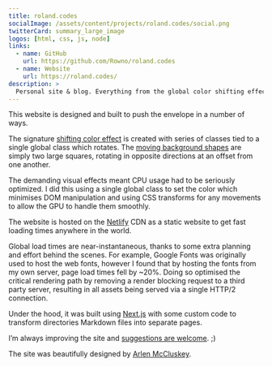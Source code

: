 ```yaml
---
title: roland.codes
socialImage: /assets/content/projects/roland.codes/social.png
twitterCard: summary_large_image
logos: [html, css, js, node]
links:
  - name: GitHub
    url: https://github.com/Rowno/roland.codes
  - name: Website
    url: https://roland.codes/
description: >
  Personal site & blog. Everything from the global color shifting effect to the beautiful ultra-optimized code under the hood.
---
```


This website is designed and built to push the envelope in a number of ways.

The signature [shifting color effect][theme] is created with series of classes tied to a single global class which rotates. The [moving background shapes][background] are simply two large squares, rotating in opposite directions at an offset from one another.

The demanding visual effects meant CPU usage had to be seriously optimized. I did this using a single global class to set the color which minimises DOM manipulation and using CSS transforms for any movements to allow the GPU to handle them smoothly.

The website is hosted on the [Netlify][] CDN as a static website to get fast loading times anywhere in the world.

Global load times are near-instantaneous, thanks to some extra planning and effort behind the scenes. For example, Google Fonts was originally used to host the web fonts, however I found that by hosting the fonts from my own server, page load times fell by ~20%. Doing so optimised the critical rendering path by removing a render blocking request to a third party server, resulting in all assets being served via a single HTTP/2 connection.

Under the hood, it was built using [Next.js][] with some custom code to transform directories Markdown files into separate pages.

I’m always improving the site and [suggestions are welcome][suggestions]. ;)

The site was beautifully designed by [Arlen McCluskey][arlen].

[theme]: https://github.com/Rowno/roland.codes/blob/master/app/assets/css/components/_theme.scss
[background]: https://codepen.io/Rowno/pen/EVEgJb
[netlify]: https://www.netlify.com/
[next.js]: https://github.com/vercel/next.js
[suggestions]: https://github.com/Rowno/roland.codes/issues
[arlen]: https://www.arlenmccluskey.com/
